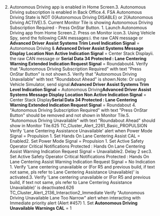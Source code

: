 2. Autonomous Driving app is enabled in Home Screen.3. Autonomous Driving subscription is enabled in Back Office.4. FSA Autonomous Driving State is NOT 0(Autonomous Driving DISABLE) or 2(Autonomous Driving ACTIVE).5. Current Monitor Tile is showing Autonomous Driving Subscription Required - Press OnStar Button. 1. Launch Autonomous Driving app from Home Screen.2. Press on Monitor icon.3. Using Vehicle Spy, send the following CAN messages:i. the raw CAN message or **Advanced Driver Assist Systems Trim Level Indication Signal** = Autonomous Driving & **Advanced Driver Assist Systems Message Display Location Non Active Indication Signal** = Center Stack Displayii. the raw CAN message or **Serial Data 34 Protected : Lane Centering Warning Extended Indication Request Signal** = Roundabout4. Verify that "Autonomous Driving Subscription Required" with text "Press OnStar Button" is not shown.5. Verify that "Autonomous Driving Unavailable" with text "Roundabout Ahead" is shown.Note: Or using Vehicle Simulator, send signal:**Advanced Driver Assist Systems Trim Level Indication Signal** = Autonomous Driving**Advanced Driver Assist Systems Message Display Location Non Active Indication Signal** = Center Stack Display**Serial Data 34 Protected : Lane Centering Warning Extended Indication Request Signal** = Roundabout 4. "Autonomous Driving Subscription Required" with text "Press OnStar Button" should be removed and not shown in Monitor Tile.5. "Autonomous Driving Unavailable" with text "Roundabout Ahead" should show in Monitor Tile.625 TC_Cluster_Alert_2261_Basic_PROPULSION Verify 'Lane Centering Assistance Unavailable' alert when Power Mode Signal = Propulsion 1. Set Hands On Lane Centering Assist CAL = Enabled2. Set Power Mode Signal = Propulsion 1. Set Active Safety Operator Critical Notifications Protected : Hands On Lane Centering Assist Warning Indication Request Signal = Unavailable2. Delay 2 sec3. Set Active Safety Operator Critical Notifications Protected : Hands On Lane Centering Assist Warning Indication Request Signal = No Indication 1. Verify 'Lane centering unavailable or (For R5 and previous build, if text not same, pls refer to Lane Centering Assistance Unavailable)' is activated.3. Verify 'Lane centering unavailable or (For R5 and previous build, if text not same, pls refer to Lane Centering Assistance Unavailable)' is deactivated.626 TC_Cluster_Alert_2136_Interaction2_Immediate Verify "Autonomous Driving Unavailable Lane Too Narrow" alert when interacting with Immediate priority alert (Alert #457) 1. Set **Autonomous Driving Unavailable Warnings CAL** = 1